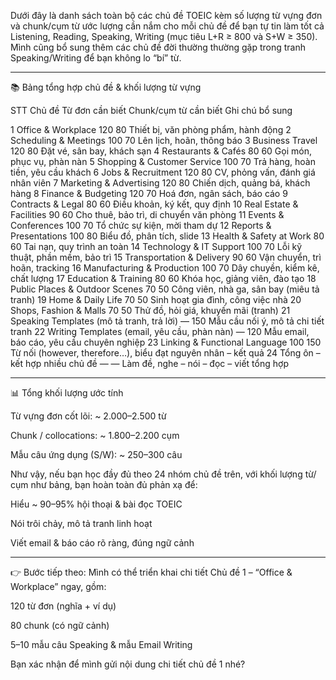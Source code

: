 Dưới đây là danh sách toàn bộ các chủ đề TOEIC kèm số lượng từ vựng đơn và chunk/cụm từ ước lượng cần nắm cho mỗi chủ đề để bạn tự tin làm tốt cả Listening, Reading, Speaking, Writing (mục tiêu L+R ≥ 800 và S+W ≥ 350). Mình cũng bổ sung thêm các chủ đề đời thường thường gặp trong tranh Speaking/Writing để bạn không lo “bí” từ.


---

📚 Bảng tổng hợp chủ đề & khối lượng từ vựng

STT	Chủ đề	Từ đơn cần biết	Chunk/cụm từ cần biết	Ghi chú bổ sung

1	Office & Workplace	120	80	Thiết bị, văn phòng phẩm, hành động
2	Scheduling & Meetings	100	70	Lên lịch, hoãn, thông báo
3	Business Travel	120	80	Đặt vé, sân bay, khách sạn
4	Restaurants & Cafés	80	60	Gọi món, phục vụ, phàn nàn
5	Shopping & Customer Service	100	70	Trả hàng, hoàn tiền, yêu cầu khách
6	Jobs & Recruitment	120	80	CV, phỏng vấn, đánh giá nhân viên
7	Marketing & Advertising	120	80	Chiến dịch, quảng bá, khách hàng
8	Finance & Budgeting	120	70	Hoá đơn, ngân sách, báo cáo
9	Contracts & Legal	80	60	Điều khoản, ký kết, quy định
10	Real Estate & Facilities	90	60	Cho thuê, bảo trì, di chuyển văn phòng
11	Events & Conferences	100	70	Tổ chức sự kiện, mời tham dự
12	Reports & Presentations	100	80	Biểu đồ, phân tích, slide
13	Health & Safety at Work	80	60	Tai nạn, quy trình an toàn
14	Technology & IT Support	100	70	Lỗi kỹ thuật, phần mềm, bảo trì
15	Transportation & Delivery	90	60	Vận chuyển, trì hoãn, tracking
16	Manufacturing & Production	100	70	Dây chuyền, kiểm kê, chất lượng
17	Education & Training	80	60	Khóa học, giảng viên, đào tạo
18	Public Places & Outdoor Scenes	70	50	Công viên, nhà ga, sân bay (miêu tả tranh)
19	Home & Daily Life	70	50	Sinh hoạt gia đình, công việc nhà
20	Shops, Fashion & Malls	70	50	Thử đồ, hỏi giá, khuyến mãi (tranh)
21	Speaking Templates (mô tả tranh, trả lời)	—	150	Mẫu cầu nối ý, mô tả chi tiết tranh
22	Writing Templates (email, yêu cầu, phàn nàn)	—	120	Mẫu email, báo cáo, yêu cầu chuyên nghiệp
23	Linking & Functional Language	100	150	Từ nối (however, therefore…), biểu đạt nguyên nhân – kết quả
24	Tổng ôn – kết hợp nhiều chủ đề	—	—	Làm đề, nghe – nói – đọc – viết tổng hợp



---

📊 Tổng khối lượng ước tính

Từ vựng đơn cốt lõi: ~ 2.000–2.500 từ

Chunk / collocations: ~ 1.800–2.200 cụm

Mẫu câu ứng dụng (S/W): ~ 250–300 câu


Như vậy, nếu bạn học đầy đủ theo 24 nhóm chủ đề trên, với khối lượng từ/ cụm như bảng, bạn hoàn toàn đủ phản xạ để:

Hiểu ~ 90–95% hội thoại & bài đọc TOEIC

Nói trôi chảy, mô tả tranh linh hoạt

Viết email & báo cáo rõ ràng, đúng ngữ cảnh



---

👉 Bước tiếp theo: Mình có thể triển khai chi tiết Chủ đề 1 – “Office & Workplace” ngay, gồm:

120 từ đơn (nghĩa + ví dụ)

80 chunk (có ngữ cảnh)

5–10 mẫu câu Speaking & mẫu Email Writing


Bạn xác nhận để mình gửi nội dung chi tiết chủ đề 1 nhé?

